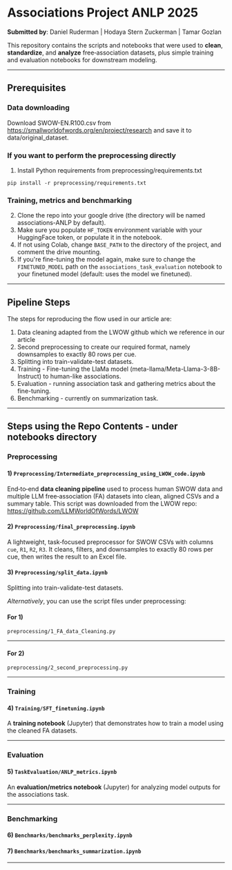# Associations Project ANLP 2025

**Submitted by**: Daniel Ruderman | Hodaya Stern Zuckerman | Tamar Gozlan

This repository contains the scripts and notebooks that were used to **clean**, **standardize**, and **analyze** free‑association datasets, plus simple training and evaluation notebooks for downstream modeling.

---
## Prerequisites 

### Data downloading 
Download SWOW-EN.R100.csv from https://smallworldofwords.org/en/project/research and save it to data/original_dataset.
### If you want to perform the preprocessing directly
1. Install Python requirements from preprocessing/requirements.txt

```pip install -r preprocessing/requirements.txt```

### Training, metrics and benchmarking
2. Clone the repo into your google drive (the directory will be named associations-ANLP by default).
3. Make sure you populate ```HF_TOKEN``` environment variable with your HuggingFace token, or populate it in the notebook.
4. If not using Colab, change ```BASE_PATH``` to the directory of the project, and comment the drive mounting.
5. If you're fine-tuning the model again, make sure to change the ```FINETUNED_MODEL``` path on the ```associations_task_evaluation``` notebook to your finetuned model (default: uses the model we finetuned).

---
## Pipeline Steps
The steps for reproducing the flow used in our article are:

1. Data cleaning adapted from the LWOW github which we reference in our article
2. Second preprocessing to create our required format, namely downsamples to exactly 80 rows per cue.
3. Splitting into train-validate-test datasets.
4. Training - Fine-tuning the LlaMa model (meta-llama/Meta-Llama-3-8B-Instruct) to human-like associations.
5. Evaluation - running association task and gathering metrics about the fine-tuning.
5. Benchmarking - currently on summarization task.



---

## Steps using the Repo Contents - under notebooks directory

### Preprocessing
#### 1) ```Preprocessing/Intermediate_preprocessing_using_LWOW_code.ipynb```

End‑to‑end **data cleaning pipeline** used to process human SWOW data and multiple LLM free‑association (FA) datasets into clean, aligned CSVs and a summary table.
This script was downloaded from the LWOW repo: https://github.com/LLMWorldOfWords/LWOW

#### 2) ```Preprocessing/final_preprocessing.ipynb```
A lightweight, task‑focused preprocessor for SWOW CSVs with columns `cue`, `R1`, `R2`, `R3`. It cleans, filters, and downsamples to exactly 80 rows per cue, then writes the result to an Excel file.

#### 3) ```Preprocessing/split_data.ipynb```
Splitting into train-validate-test datasets.

*Alternatively*, you can use the script files under preprocessing:
#### For 1) 
`preprocessing/1_FA_data_Cleaning.py`


---

#### For 2) 
`preprocessing/2_second_preprocessing.py`


---

### Training
#### 4) `Training/SFT_finetuning.ipynb`
A **training notebook** (Jupyter) that demonstrates how to train a model using the cleaned FA datasets.

---

### Evaluation
#### 5) `TaskEvaluation/ANLP_metrics.ipynb`
An **evaluation/metrics notebook** (Jupyter) for analyzing model outputs for the associations task.

---
### Benchmarking
#### 6) `Benchmarks/benchmarks_perplexity.ipynb`
#### 7) `Benchmarks/benchmarks_summarization.ipynb`


---
